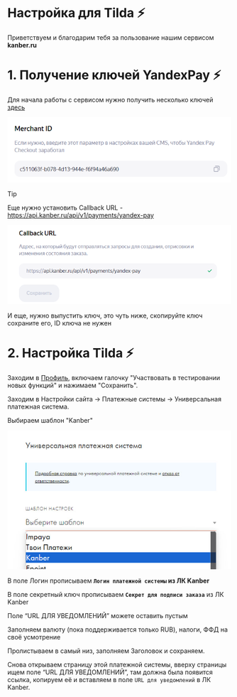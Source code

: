 # Настройка для Tilda ⚡

Приветствуем и благодарим тебя за пользование нашим сервисом **kanber.ru**

# 1. Получение ключей YandexPay ⚡

Для начала работы с сервисом нужно получить несколько ключей [здесь](https://console.pay.yandex.ru/web/account/settings/online)

![Получение Merchant ID](image.png)

> [!TIP]
> Еще нужно установить Callback URL - https://api.kanber.ru/api/v1/payments/yandex-pay

![Устанавливаем Callback URL](image-1.png)

И еще, нужно выпустить ключ, это чуть ниже, скопируйте ключ сохраните его, ID ключа не нужен

# 2. Настройка Tilda ⚡

Заходим в [Профиль](https://tilda.ru/identity/), включаем галочку "Участвовать в тестировании новых функций" и нажимаем "Сохранить".

Заходим в Настройки сайта -> Платежные системы -> Универсальная платежная система.

Выбираем шаблон "Kanber"

![Шаблон Kanber](kanberTilda.jpg)

В поле Логин прописываем **`Логин платежной системы` из ЛК Kanber**

В поле секретный ключ прописываем **`Секрет для подписи заказа`** из ЛК Kanber

Поле “URL ДЛЯ УВЕДОМЛЕНИЙ” можете оставить пустым

Заполняем валюту (пока поддерживается только RUB), налоги, ФФД на своё усмотрение

Пролистываем в самый низ, заполняем Заголовок и сохраняем.

Снова открываем страницу этой платежной системы, вверху страницы ищем поле “URL ДЛЯ УВЕДОМЛЕНИЙ”, там должна была появится ссылка, копируем её и вставляем в поле `URL для уведомлений` в ЛК Kanber.